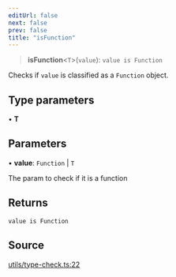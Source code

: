 ```yaml
---
editUrl: false
next: false
prev: false
title: "isFunction"
---
```


> **isFunction**\<`T`\>(`value`): `value is Function`

Checks if `value` is classified as a `Function` object.

## Type parameters

• **T**

## Parameters

• **value**: `Function` \| `T`

The param to check if it is a function

## Returns

`value is Function`

## Source

[utils/type-check.ts:22](https://github.com/shipshapecode/shepherd/blob/78f473198277a0f7ac6fea873f10441dcf8b3944/shepherd.js/src/utils/type-check.ts#L22)
